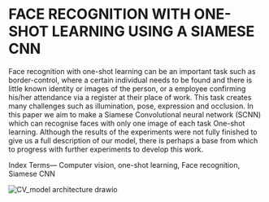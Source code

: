 # FACE RECOGNITION WITH ONE-SHOT LEARNING USING A SIAMESE CNN

Face recognition with one-shot learning can be an important task such as border-control, where a certain individual needs to be found and there is little known identity or images of the person, or a employee confirming his/her attendance via a register at their place of work. This task
creates many challenges such as illumination, pose, expression and occlusion. In this paper we aim to make a Siamese Convolutional neural network (SCNN) which can recognise faces with only one image of each task One-shot learning. Although the results of the experiments were not fully finished to give us a full description of our model, there is perhaps a base from which to progress with further experiments to develop this work.

Index Terms— Computer vision, one-shot learning, Face recognition, Siamese CNN

![CV_model architecture drawio](https://user-images.githubusercontent.com/46631932/196787445-7d25e667-d5eb-47e7-974a-e682ac9ffccc.png)
